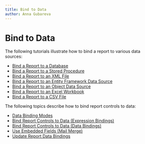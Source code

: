 ```yaml
---
title: Bind to Data
author: Anna Gubareva
---
```

# Bind to Data

The following tutorials illustrate how to bind a report to various data sources:

* [Bind a Report to a Database](bind-to-data/bind-a-report-to-a-database.md)
* [Bind a Report to a Stored Procedure](bind-to-data/bind-a-report-to-a-stored-procedure.md)
* [Bind a Report to an XML File](bind-to-data/bind-a-report-to-an-xml-file.md)
* [Bind a Report to an Entity Framework Data Source](bind-to-data/bind-a-report-to-an-entity-framework-data-source.md)
* [Bind a Report to an Object Data Source](bind-to-data/bind-a-report-to-an-object-data-source.md)
* [Bind a Report to an Excel Workbook](bind-to-data/bind-a-report-to-an-excel-workbook.md)
* [Bind a Report to a CSV File](bind-to-data/bind-a-report-to-a-csv-file.md)

The following topics describe how to bind report controls to data:

* [Data Binding Modes](bind-to-data/data-binding-modes.md)
* [Bind Report Controls to Data (Expression Bindings)](bind-to-data/bind-controls-to-data-expression-bindings.md)
* [Bind Report Controls to Data (Data Bindings)](bind-to-data/bind-controls-to-data-data-bindings.md)
* [Use Embedded Fields (Mail Merge)](bind-to-data/use-embedded-fields-mail-merge.md)
* [Update Report Data Bindings](bind-to-data/update-report-data-bindings.md)